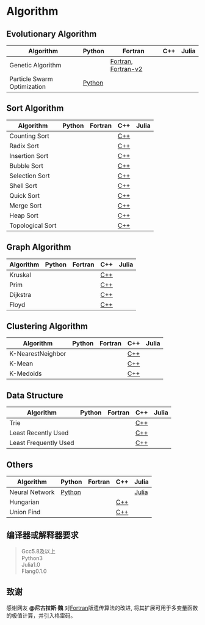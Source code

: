 # Algorithm

## Evolutionary Algorithm
| Algorithm | Python | Fortran | C++ | Julia |
| ----------|--------|---------|-----|-------|
| Genetic Algorithm           ||[Fortran](./Codes/Evolutionary/GeneticAlgorithm/main.f95), [Fortran-v2](./Codes/Evolutionary/GeneticAlgorithm/version2.f90)|||
| Particle Swarm Optimization |[Python](./Codes/Evolutionary/ParticleSwarmOptimization/main.py)||||

## Sort Algorithm
| Algorithm | Python | Fortran | C++ | Julia |
| ----------|--------|---------|-----|-------|
| Counting Sort |||[C++](./Codes/Sort/CountingSort/main.cpp)||
| Radix Sort |||[C++](./Codes/Sort/RadixSort/main.cpp)||
| Insertion Sort |||[C++](./Codes/Sort/InsertionSort/main.cpp)||
| Bubble Sort |||[C++](./Codes/Sort/BubbleSort/main.cpp)||
| Selection Sort |||[C++](./Codes/Sort/SelectionSort/main.cpp)||
| Shell Sort |||[C++](./Codes/Sort/ShellSort/main.cpp)||
| Quick Sort |||[C++](./Codes/Sort/QuickSort/main.cpp)||
| Merge Sort |||[C++](./Codes/Sort/MergeSort/main.cpp)||
| Heap Sort  |||[C++](./Codes/Sort/HeapSort/main.cpp)||
| Topological Sort  |||[C++](./Codes/Sort/TopologicalSort/main.cpp)||

## Graph Algorithm
| Algorithm | Python | Fortran | C++ | Julia |
| ----------|--------|---------|-----|-------|
| Kruskal |||[C++](./Codes/Graph/Kruskal/main.cpp)||
| Prim |||[C++](./Codes/Graph/Prim/main.cpp)||
| Dijkstra |||[C++](./Codes/Graph/Dijkstra/main.cpp)|
| Floyd |||[C++](./Codes/Graph/Floyd/main.cpp)|

## Clustering Algorithm
| Algorithm | Python | Fortran | C++ | Julia |
| ----------|--------|---------|-----|-------|
|K-NearestNeighbor|||[C++](./Codes/Clustering/KNearestNeighbor/main.cpp)||
| K-Mean    |||[C++](./Codes/Clustering/KMean/main.cpp)||
| K-Medoids |||[C++](./Codes/Clustering/KMedoids/main.cpp)||

## Data Structure
| Algorithm | Python | Fortran | C++ | Julia |
| ----------|--------|---------|-----|-------|
| Trie |||[C++](./Codes/DataStructure/Trie/main.cpp)||
| Least Recently Used |||[C++](./Codes/DataStructure/LeastRecentlyUsed/main.cpp)||
| Least Frequently Used |||[C++](./Codes/DataStructure/LeastFrequentlyUsed/main.cpp)||

## Others
| Algorithm | Python | Fortran | C++ | Julia |
| ----------|--------|---------|-----|-------|
| Neural Network |[Python](./Codes/Others/NeutralNetwork/main.py)|||[Julia](./Codes/Others/NeutralNetwork/main.jl)|
| Hungarian      |||[C++](./Codes/Others/Hungarian/main.cpp)||
| Union Find      |||[C++](./Codes/Others/UnionFind/main.cpp)||

## 编译器或解释器要求
> Gcc5.8及以上  
> Python3  
> Julia1.0  
> Flang0.1.0  

## 致谢
感谢网友 **@尼古拉斯·魏** 对[Fortran](./Codes/GeneticAlgorithm/main.f95)版遗传算法的改进, 将其扩展可用于多变量函数的极值计算，并引入格雷码。

